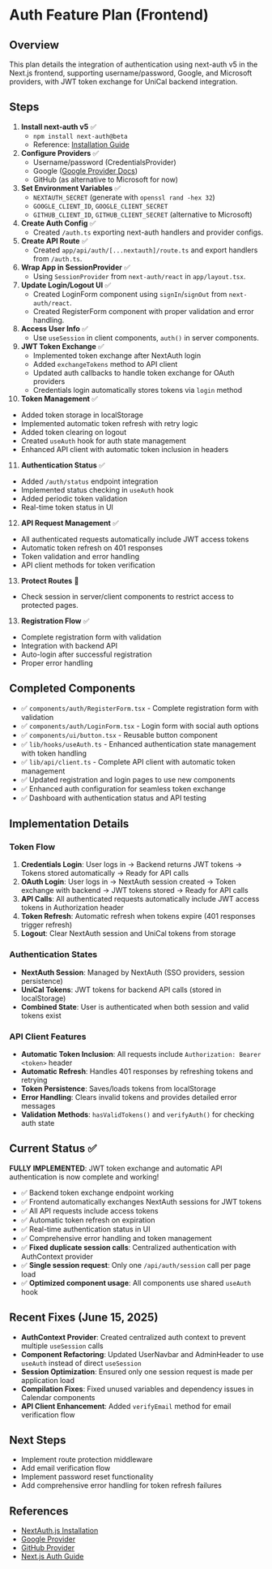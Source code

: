 # Auth Feature Plan (Frontend)

## Overview
This plan details the integration of authentication using next-auth v5 in the Next.js frontend, supporting username/password, Google, and Microsoft providers, with JWT token exchange for UniCal backend integration.

## Steps
1. **Install next-auth v5** ✅
   - `npm install next-auth@beta`
   - Reference: [Installation Guide](https://authjs.dev/getting-started/installation)
2. **Configure Providers** ✅
   - Username/password (CredentialsProvider)
   - Google ([Google Provider Docs](https://authjs.dev/getting-started/providers/google))
   - GitHub (as alternative to Microsoft for now)
3. **Set Environment Variables** ✅
   - `NEXTAUTH_SECRET` (generate with `openssl rand -hex 32`)
   - `GOOGLE_CLIENT_ID`, `GOOGLE_CLIENT_SECRET`
   - `GITHUB_CLIENT_ID`, `GITHUB_CLIENT_SECRET` (alternative to Microsoft)
4. **Create Auth Config** ✅
   - Created `/auth.ts` exporting next-auth handlers and provider configs.
5. **Create API Route** ✅
   - Created `app/api/auth/[...nextauth]/route.ts` and export handlers from `/auth.ts`.
6. **Wrap App in SessionProvider** ✅
   - Using `SessionProvider` from `next-auth/react` in `app/layout.tsx`.
7. **Update Login/Logout UI** ✅
   - Created LoginForm component using `signIn`/`signOut` from `next-auth/react`.
   - Created RegisterForm component with proper validation and error handling.
8. **Access User Info** ✅
   - Use `useSession` in client components, `auth()` in server components.
9. **JWT Token Exchange** ✅
   - Implemented token exchange after NextAuth login
   - Added `exchangeTokens` method to API client
   - Updated auth callbacks to handle token exchange for OAuth providers
   - Credentials login automatically stores tokens via `login` method
10. **Token Management** ✅
   - Added token storage in localStorage
   - Implemented automatic token refresh with retry logic
   - Added token clearing on logout
   - Created `useAuth` hook for auth state management
   - Enhanced API client with automatic token inclusion in headers
11. **Authentication Status** ✅
   - Added `/auth/status` endpoint integration
   - Implemented status checking in `useAuth` hook
   - Added periodic token validation
   - Real-time token status in UI
12. **API Request Management** ✅
   - All authenticated requests automatically include JWT access tokens
   - Automatic token refresh on 401 responses
   - Token validation and error handling
   - API client methods for token verification
13. **Protect Routes** 🔄
   - Check session in server/client components to restrict access to protected pages.
13. **Registration Flow** ✅
   - Complete registration form with validation
   - Integration with backend API
   - Auto-login after successful registration
   - Proper error handling

## Completed Components
- ✅ `components/auth/RegisterForm.tsx` - Complete registration form with validation
- ✅ `components/auth/LoginForm.tsx` - Login form with social auth options
- ✅ `components/ui/button.tsx` - Reusable button component
- ✅ `lib/hooks/useAuth.ts` - Enhanced authentication state management with token handling
- ✅ `lib/api/client.ts` - Complete API client with automatic token management
- ✅ Updated registration and login pages to use new components
- ✅ Enhanced auth configuration for seamless token exchange
- ✅ Dashboard with authentication status and API testing

## Implementation Details
### Token Flow
1. **Credentials Login**: User logs in → Backend returns JWT tokens → Tokens stored automatically → Ready for API calls
2. **OAuth Login**: User logs in → NextAuth session created → Token exchange with backend → JWT tokens stored → Ready for API calls
3. **API Calls**: All authenticated requests automatically include JWT access tokens in Authorization header
4. **Token Refresh**: Automatic refresh when tokens expire (401 responses trigger refresh)
5. **Logout**: Clear NextAuth session and UniCal tokens from storage

### Authentication States
- **NextAuth Session**: Managed by NextAuth (SSO providers, session persistence)
- **UniCal Tokens**: JWT tokens for backend API calls (stored in localStorage)
- **Combined State**: User is authenticated when both session and valid tokens exist

### API Client Features
- **Automatic Token Inclusion**: All requests include `Authorization: Bearer <token>` header
- **Automatic Refresh**: Handles 401 responses by refreshing tokens and retrying
- **Token Persistence**: Saves/loads tokens from localStorage
- **Error Handling**: Clears invalid tokens and provides detailed error messages
- **Validation Methods**: `hasValidTokens()` and `verifyAuth()` for checking auth state

## Current Status ✅
**FULLY IMPLEMENTED**: JWT token exchange and automatic API authentication is now complete and working!

- ✅ Backend token exchange endpoint working
- ✅ Frontend automatically exchanges NextAuth sessions for JWT tokens  
- ✅ All API requests include access tokens
- ✅ Automatic token refresh on expiration
- ✅ Real-time authentication status in UI
- ✅ Comprehensive error handling and token management
- ✅ **Fixed duplicate session calls**: Centralized authentication with AuthContext provider
- ✅ **Single session request**: Only one `/api/auth/session` call per page load
- ✅ **Optimized component usage**: All components use shared `useAuth` hook

## Recent Fixes (June 15, 2025)
- **AuthContext Provider**: Created centralized auth context to prevent multiple `useSession` calls
- **Component Refactoring**: Updated UserNavbar and AdminHeader to use `useAuth` instead of direct `useSession`
- **Session Optimization**: Ensured only one session request is made per application load
- **Compilation Fixes**: Fixed unused variables and dependency issues in Calendar components
- **API Client Enhancement**: Added `verifyEmail` method for email verification flow

## Next Steps
- Implement route protection middleware
- Add email verification flow
- Implement password reset functionality
- Add comprehensive error handling for token refresh failures

## References
- [NextAuth.js Installation](https://authjs.dev/getting-started/installation)
- [Google Provider](https://authjs.dev/getting-started/providers/google)
- [GitHub Provider](https://authjs.dev/getting-started/providers/github)
- [Next.js Auth Guide](https://nextjs.org/learn/dashboard-app/adding-authentication) 